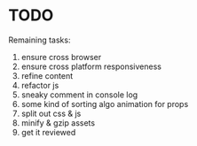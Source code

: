 # TODO
Remaining tasks:
1. ensure cross browser
1. ensure cross platform responsiveness
1. refine content
1. refactor js
1. sneaky comment in console log
1. some kind of sorting algo animation for props
1. split out css & js
1. minify & gzip assets
1. get it reviewed
